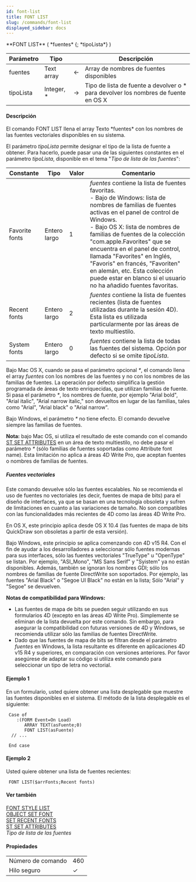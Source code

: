 ```yaml
---
id: font-list
title: FONT LIST
slug: /commands/font-list
displayed_sidebar: docs
---
```


<!--REF #_command_.FONT LIST.Syntax-->**FONT LIST** ( *fuentes* {; *tipoLista*} )<!-- END REF-->
<!--REF #_command_.FONT LIST.Params-->
| Parámetro | Tipo |  | Descripción |
| --- | --- | --- | --- |
| fuentes | Text array | &#8592; | Array de nombres de fuentes disponibles |
| tipoLista | Integer, * | &#8594;  | Tipo de lista de fuente a devolver o * para devolver los nombres de fuente en OS X |

<!-- END REF-->

#### Descripción 

<!--REF #_command_.FONT LIST.Summary-->El comando FONT LIST llena el array Texto *fuentes* con los nombres de las fuentes vectoriales disponibles en su sistema.<!-- END REF-->

El parámetro *tipoLista* permite designar el tipo de la lista de fuente a obtener. Para hacerlo, puede pasar una de las siguientes constantes en el parámetro *tipoLista*, disponible en el tema "*Tipo de lista de las fuentes*":

| Constante      | Tipo         | Valor | Comentario                                                                                                                                                                                                                                                                                                                                                                                                                                                                               |
| -------------- | ------------ | ----- | ---------------------------------------------------------------------------------------------------------------------------------------------------------------------------------------------------------------------------------------------------------------------------------------------------------------------------------------------------------------------------------------------------------------------------------------------------------------------------------------- |
| Favorite fonts | Entero largo | 1     | *fuentes* contiene la lista de fuentes favoritas.<br/>- Bajo de Windows: lista de nombres de familias de fuentes activas en el panel de control de Windows.<br/>- Bajo OS X: lista de nombres de familias de fuentes de la colección "com.apple.Favorites" que se encuentra en el panel de control, llamada "Favorites" en Inglés, "Favoris" en francés, "Favoriten" en alemán, etc. Esta colección puede estar en blanco si el usuario no ha añadido fuentes favoritas. |
| Recent fonts   | Entero largo | 2     | *fuentes* contiene la lista de fuentes recientes (lista de fuentes utilizadas durante la sesión 4D). Esta lista es utilizada particularmente por las áreas de texto multiestilo.                                                                                                                                                                                                                                                                                                         |
| System fonts   | Entero largo | 0     | *fuentes* contiene la lista de todas las fuentes del sistema. Opción por defecto si se omite *tipoLista*.                                                                                                                                                                                                                                                                                                                                                                                |

Bajo Mac OS X, cuando se pasa el parámetro opcional *\**, el comando llena el array *fuentes* con los nombres de las fuentes y no con los nombres de las familias de fuentes. La operación por defecto simplifica la gestión programada de áreas de texto enriquecidas, que utilizan familias de fuente. Si pasa el parámetro *\**, los nombres de fuente, por ejemplo "Arial bold", "Arial italic", "Arial narrow italic," son devueltos en lugar de las familias, tales como "Arial", "Arial black" o "Arial narrow".

Bajo Windows, el parámetro *\** no tiene efecto. El comando devuelve siempre las familias de fuentes.

**Nota:** bajo Mac OS, si utiliza el resultado de este comando con el comando [ST SET ATTRIBUTES](st-set-attributes.md) en un área de texto multiestilo, no debe pasar el parámetro *\** (sólo familias de fuentes soportadas como Attribute font name). Esta limitación no aplica a áreas 4D Write Pro, que aceptan fuentes o nombres de familias de fuentes. 

##### Fuentes vectoriales 

Este comando devuelve sólo las fuentes escalables. No se recomienda el uso de fuentes no vectoriales (es decir, fuentes de mapa de bits) para el diseño de interfaces, ya que se basan en una tecnología obsoleta y sufren de limitaciones en cuanto a las variaciones de tamaño. No son compatibles con las funcionalidades más recientes de 4D como las áreas 4D Write Pro.

En OS X, este principio aplica desde OS X 10.4 (las fuentes de mapa de bits QuickDraw son obsoletas a partir de esta versión).

Bajo Windows, este principio se aplica comenzando con 4D v15 R4\. Con el fin de ayudar a los desarrolladores a seleccionar sólo fuentes modernas para sus interfaces, sólo las fuentes vectoriales "TrueType" u "OpenType" se listan. Por ejemplo, "ASI\_Mono", "MS Sans Serif" y "Syistem" ya no están disponibles. Además, también se ignoran los nombres GDI; sólo los nombres de familias de fuente DirectWrite son soportados. Por ejemplo, las fuentes "Arial Black" o "Segoe UI Black" no están en la lista; Sólo "Arial" y "Segoe" se devuelven.

  
**Notas de compatibilidad para Windows:**

* Las fuentes de mapa de bits se pueden seguir utilizando en sus formularios 4D (excepto en las áreas 4D Write Pro). Simplemente se eliminan de la lista devuelta por este comando. Sin embargo, para asegurar la compatibilidad con futuras versiones de 4D y Windows, se recomienda utilizar sólo las familias de fuentes DirectWrite.
* Dado que las fuentes de mapa de bits se filtran desde el parámetro *fuentes* en Windows, la lista resultante es diferente en aplicaciones 4D v15 R4 y superiores, en comparación con versiones anteriores. Por favor asegúrese de adaptar su código si utiliza este comando para seleccionar un tipo de letra no vectorial.

#### Ejemplo 1 

En un formulario, usted quiere obtener una lista desplegable que muestre las fuentes disponibles en el sistema. El método de la lista desplegable es el siguiente: 

```4d
 Case of
    :(FORM Event=On Load)
       ARRAY TEXT(asFuente;0)
       FONT LIST(asFuente)
  // ...
 
 End case
```

#### Ejemplo 2 

Usted quiere obtener una lista de fuentes recientes:

```4d
 FONT LIST($arrFonts;Recent fonts)
```

#### Ver también 

[FONT STYLE LIST](font-style-list.md)  
[OBJECT SET FONT](object-set-font.md)  
[SET RECENT FONTS](set-recent-fonts.md)  
[ST SET ATTRIBUTES](st-set-attributes.md)  
*Tipo de lista de las fuentes*  

#### Propiedades

|  |  |
| --- | --- |
| Número de comando | 460 |
| Hilo seguro | &check; |


